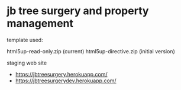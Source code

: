 # jb tree surgery and property management

template used:

html5up-read-only.zip (current)
html5up-directive.zip (initial version)

staging web site
- https://jbtreesurgery.herokuapp.com/ 
- https://jbtreesurgerydev.herokuapp.com/

